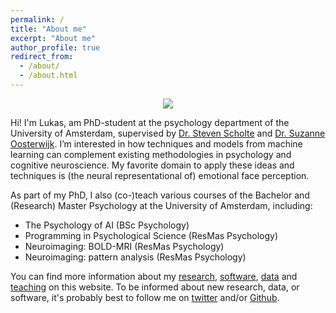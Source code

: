 ```yaml
---
permalink: /
title: "About me"
excerpt: "About me"
author_profile: true
redirect_from: 
  - /about/
  - /about.html
---
```


<p align="center">
  <img src="https://media.giphy.com/media/TFBXVGLkW2FyLD2Ig4/giphy.gif">
</p>

Hi! I'm Lukas, am PhD-student at the psychology department of the University of Amsterdam, supervised by [Dr. Steven Scholte](https://www.uva.nl/profiel/s/c/h.s.scholte/h.s.scholte.html) and [Dr. Suzanne Oosterwijk](https://sites.google.com/site/suzanneoosterwijk/). I’m interested in how techniques and models from machine learning can complement existing methodologies in psychology and cognitive neuroscience. My favorite domain to apply these ideas and techniques is (the neural representational of) emotional face perception.

As part of my PhD, I also (co-)teach various courses of the Bachelor and (Research) Master Psychology at the University of Amsterdam, including:

* The Psychology of AI (BSc Psychology)
* Programming in Psychological Science (ResMas Psychology)
* Neuroimaging: BOLD-MRI (ResMas Psychology)
* Neuroimaging: pattern analysis (ResMas Psychology)

You can find more information about my [research](research.md), [software](software.md), [data](data.md) and [teaching](teaching.md) on this website. To be informed about new research, data, or software, it's probably best to follow me on [twitter](https://twitter.com/LukasSnoek) and/or [Github](https://github.com/lukassnoek).